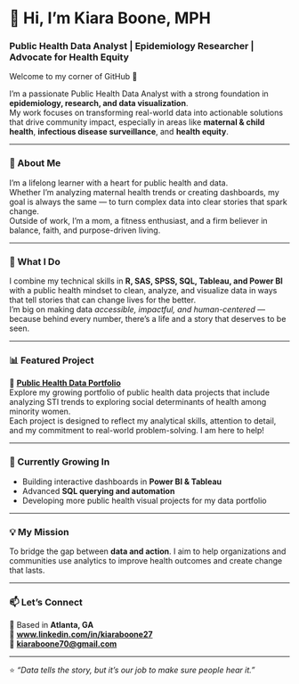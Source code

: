 # 💫 Hi, I’m Kiara Boone, MPH  
### Public Health Data Analyst | Epidemiology Researcher | Advocate for Health Equity  

Welcome to my corner of GitHub 💜  

I’m a passionate Public Health Data Analyst with a strong foundation in **epidemiology, research, and data visualization**.  
My work focuses on transforming real-world data into actionable solutions that drive community impact, especially in areas like **maternal & child health**, **infectious disease surveillance**, and **health equity**.  

---

### 💖 About Me
I’m a lifelong learner with a heart for public health and data.  
Whether I’m analyzing maternal health trends or creating dashboards, my goal is always the same — to turn complex data into clear stories that spark change.  
Outside of work, I’m a mom, a fitness enthusiast, and a firm believer in balance, faith, and purpose-driven living.

---

### 🧬 What I Do  
I combine my technical skills in **R, SAS, SPSS, SQL, Tableau, and Power BI** with a public health mindset to clean, analyze, and visualize data in ways that tell stories that can change lives for the better.  
I’m big on making data *accessible, impactful, and human-centered* — because behind every number, there’s a life and a story that deserves to be seen.  

---

### 📊 Featured Project  
🌟 **[Public Health Data Portfolio](https://github.com/kiaraboone70/Public-Health-Data-Portfolio)**  
Explore my growing portfolio of public health data projects that include analyzing STI trends to exploring social determinants of health among minority women.  
Each project is designed to reflect my analytical skills, attention to detail, and my commitment to real-world problem-solving.  I am here to help!

---

### 🌱 Currently Growing In  
- Building interactive dashboards in **Power BI & Tableau**  
- Advanced **SQL querying and automation**  
- Developing more public health visual projects for my data portfolio  

---

### 💡 My Mission  
To bridge the gap between **data and action**. I aim to help organizations and communities use analytics to improve health outcomes and create change that lasts.  

---

### 📫 Let’s Connect  
📍 Based in **Atlanta, GA**  
🔗 **www.linkedin.com/in/kiaraboone27**  
📧 **kiaraboone70@gmail.com**  

---

⭐ *“Data tells the story, but it’s our job to make sure people hear it.”*  
